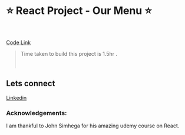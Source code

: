  # ⭐ React Project - Our Menu  ⭐
 <br>
 
 [Code Link](https://codesandbox.io/s/react-project-5-restaurant-oc6uch)
 
 > Time taken to build this project is 1.5hr .
 > 
 > <br>
 > 
 ## Lets connect
 [Linkedin](https://www.linkedin.com/in/pratyush-kesarwani-2b6601171/)
 
 ### Acknowledgements:
I am thankful to John Simhega for his amazing udemy course on React. 
